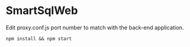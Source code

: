 # SmartSqlWeb

Edit proxy.conf.js port number to match with the back-end application.

```
npm install && npm start
```

